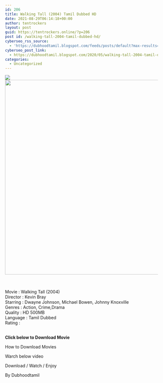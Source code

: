 ```yaml
---
id: 206
title: Walking Tall (2004) Tamil Dubbed HD
date: 2021-08-29T06:14:18+00:00
author: tentrockers
layout: post
guid: https://tentrockers.online/?p=206
post id: /walking-tall-2004-tamil-dubbed-hd/
cyberseo_rss_source:
  - 'https://dubhoodtamil.blogspot.com/feeds/posts/default?max-results=150&start-index=301'
cyberseo_post_link:
  - https://dubhoodtamil.blogspot.com/2020/05/walking-tall-2004-tamil-dubbed-hd.html
categories:
  - Uncategorized
---
```

<div class="media_block">
  <img src="https://1.bp.blogspot.com/-ujpI97k2iZk/XsaA3UoGlkI/AAAAAAAABLw/QTO9quGxx6IHl_iMve_hNsjAUDvXU5myACNcBGAsYHQ/s72-c/images%2B%252848%2529.jpeg" class="media_thumbnail" />
</div>

<div dir="ltr" trbidi="on" readability="6.7555555555556">
  <div class="separator">
    <a href="https://1.bp.blogspot.com/-ujpI97k2iZk/XsaA3UoGlkI/AAAAAAAABLw/QTO9quGxx6IHl_iMve_hNsjAUDvXU5myACNcBGAsYHQ/s1600/images%2B%252848%2529.jpeg" imageanchor="1"><img loading="lazy" border="0" data-original-height="554" data-original-width="554" height="640" src="https://1.bp.blogspot.com/-ujpI97k2iZk/XsaA3UoGlkI/AAAAAAAABLw/QTO9quGxx6IHl_iMve_hNsjAUDvXU5myACNcBGAsYHQ/s640/images%2B%252848%2529.jpeg" width="640" /></a>
  </div>
  
  <p>
    <span><br /></span><br /> <span>Movie : Walking Tall (2004)</span><br /><span>Director : Kevin Bray</span><br /><span>Starring : Dwayne Johnson, Michael Bowen, Johnny Knoxville</span><br /><span>Genres : Action, Crime,Drama</span><br /><span>Quality : HD 500MB</span><br /><span>Language : Tamil Dubbed</span><br /><span>Rating :&nbsp;</span><br /><span><br /></span>
  </p>
  
  <p>
    <span><b>Click below to Download Movie</b></span>
  </p>
  
  <p>
    <span>How to Download Movies</span>
  </p>
  
  <p>
    <span>Warch below video</span>
  </p>
  
  <p>
  </p>
  
  <p>
    <span>Download / Watch / Enjoy</span>
  </p>
  
  <p>
    <span>By D</span><span>ubhoodtamil</span>
  </p>
</div>